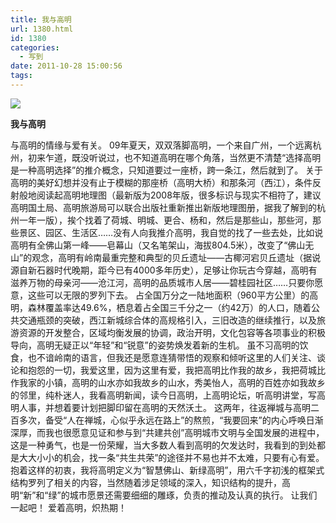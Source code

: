 ```yaml
---
title: 我与高明
url: 1380.html
id: 1380
categories:
  - 写到
date: 2011-10-28 15:00:56
tags:
---
```


![](http://photo.guolaijie.com/rooufer/attachments/month_1110/a2011102815011.jpg)

**我与高明**

与高明的情缘与爱有关。 09年夏天，双双落脚高明，一个来自广州，一个远离杭州，初来乍道，既没听说过，也不知道高明在哪个角落，当然更不清楚“选择高明是一种高明选择”的推介概念，只知道要过一座桥，跨一条江，然后就到了。 关于高明的美好幻想并没有止于模糊的那座桥（高明大桥）和那条河（西江），条件反射般地阅读起高明地理图（最新版为2008年版，很多标识与现实不相符了，建议高明国土局、高明旅游局可以联合出版社重新推出新版地理图册，据我了解到的杭州一年一版），挨个找着了荷城、明城、更合、杨和，然后是那些山，那些河，那些景区、园区、生活区……没有人向我推介高明，我自觉的找了一些去处，比如说高明有全佛山第一峰——皂幕山（又名笔架山，海拔804.5米），改变了“佛山无山”的观念，高明有岭南最重完整和典型的贝丘遗址——古椰河宕贝丘遗址（据说源自新石器时代晚期，距今已有4000多年历史），足够让你玩古今穿越，高明有滋养万物的母亲河——沧江河，高明的品质城市人居——碧桂园社区……只要你愿意，这些可以无限的罗列下去。 占全国万分之一陆地面积（960平方公里）的高明，森林覆盖率达49.6%，栖息着占全国三千分之一（约42万）的人口，随着公共交通瓶颈的突破，西江新城综合体的高规格引入，三旧改造的继续推行，以及旅游资源的开发整合，区域均衡发展的协调，政治开明，文化包容等各项事业的积极导向，高明无疑正以“年轻”和“锐意”的姿势焕发着新的生机。 虽不习高明的饮食，也不谙岭南的语言，但我还是愿意连猜带悟的观察和倾听这里的人们关注、谈论和抱怨的一切，我爱这里，因为这里有爱，我把高明比作我的故乡，我把荷城比作我家的小镇，高明的山水亦如我故乡的山水，秀美怡人，高明的百姓亦如我故乡的邻里，纯朴迷人，我看高明新闻，读今日高明，上高明论坛，听高明讲堂，写高明人事，并想着要计划把脚印留在高明的天然沃土。 这两年，往返禅城与高明二百多次，备受“人在禅城，心似乎永远在路上”的熬煎，“我要回来”的内心呼唤日渐深厚，而我也很愿意见证和参与到“共建共创”高明城市文明与全国发展的进程中，这是一种勇气，也是一份荣耀，当大多数人看到高明的欠发达时，我看到的到处都是大大小小的机会，找一条“共生共荣”的途径并不易也并不太难，只要有心有爱。 抱着这样的初衷，我将高明定义为“智慧佛山、新绿高明”，用六千字初浅的框架式结构罗列了相关的内容，当然随着涉足领域的深入，知识结构的提升，高明“新”和“绿”的城市愿景还需要细细的雕琢，负责的推动及认真的执行。 让我们一起吧！ 爱着高明，炽热期！